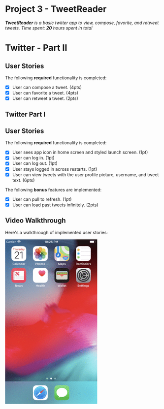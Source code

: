 # Project 3 - **TweetReader**
***TweetReader** is a basic twitter app to view, compose, favorite, and retweet tweets.*
*Time spent: **20** hours spent in total*

# Twitter - Part II
## User Stories
The following **required** functionality is completed:

- [X] User can compose a tweet. (4pts)
- [X] User can favorite a tweet. (4pts)
- [X] User can retweet a tweet. (2pts)

## Twitter Part I
## User Stories
The following **required** functionality is completed:

- [X] User sees app icon in home screen and styled launch screen. (1pt)
- [X] User can log in. (1pt)
- [X] User can log out. (1pt)
- [X] User stays logged in across restarts. (1pt)
- [X] User can view tweets with the user profile picture, username, and tweet text. (6pts)

The following **bonus** features are implemented:
- [X] User can pull to refresh. (1pt)
- [X] User can load past tweets infinitely. (2pts)

## Video Walkthrough
Here's a walkthrough of implemented user stories:

<img src='twitter-codepath.gif' title='Video Walkthrough' width='' alt='Video Walkthrough' />


